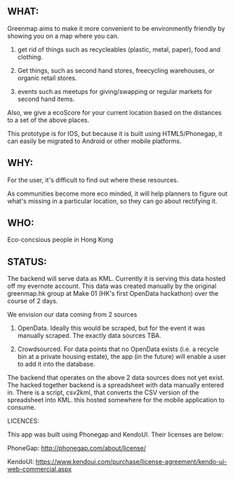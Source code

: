WHAT: 
-----
Greenmap aims to make it more convenient to be environmently friendly by showing you on a map where you can. 

1. get rid of things such as recycleables (plastic, metal, paper), food and clothing.

2. Get things, such as second hand stores, freecycling warehouses, or organic retail stores. 

3. events such as meetups for giving/swapping or regular markets for second hand items. 

Also, we give a ecoScore for your current location based on the distances to a set of the above places. 

This prototype is for IOS, but because it is built using HTML5/Phonegap, it can easily be migrated to Android or other mobile platforms. 

WHY:
-----
For the user, it's difficult to find out where these resources. 

As communities become more eco minded, it will help planners to figure out what's missing in a particular location, so they can go about rectifying it.


WHO:
-----
Eco-concsious people in Hong Kong

STATUS:
--------
The backend will serve data as KML. Currently it is serving this data hosted off my evernote account. This data was created manually by the original greenmap.hk group at Make 01 (HK's first OpenData hackathon) over the course of 2 days. 

We envision our data coming from 2 sources

1. OpenData. Ideally this would be scraped, but for the event it was manually scraped. The exactly data sources TBA.
 
2. Crowdsourced. For data points that no OpenData exists (i.e. a recycle bin at a private housing estate), the app (in the future) will enable a user to add it into the database. 

The backend that operates on the above 2 data sources does not yet exist. The hacked together backend is a spreadsheet with data manually entered in. There is a script, csv2kml, that converts the CSV version of the spreadsheet into KML. this hosted somewhere for the mobile application to consume. 

LICENCES:

This app was built using Phonegap and KendoUI. Their licenses are below:

PhoneGap: 
http://phonegap.com/about/license/

KendoUI:
https://www.kendoui.com/purchase/license-agreement/kendo-ui-web-commercial.aspx

